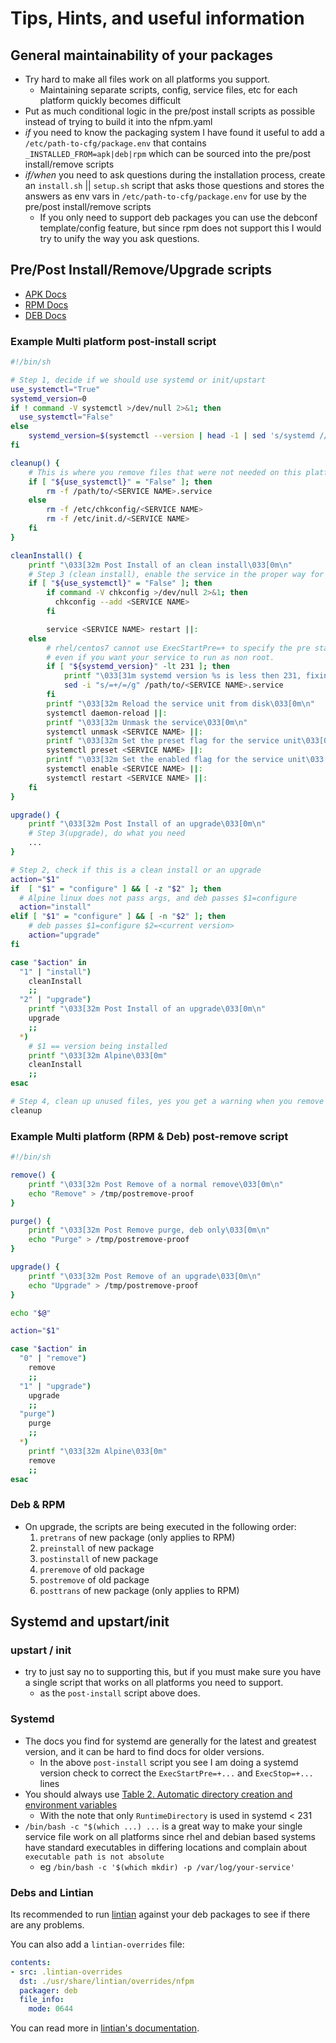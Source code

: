# Tips, Hints, and useful information

## General maintainability of your packages
* Try hard to make all files work on all platforms you support.
    * Maintaining separate scripts, config, service files, etc for each platform quickly becomes difficult
* Put as much conditional logic in the pre/post install scripts as possible instead of trying to build it into the nfpm.yaml
* *if* you need to know the packaging system I have found it useful to add a `/etc/path-to-cfg/package.env` that contains `_INSTALLED_FROM=apk|deb|rpm` which can be sourced into the pre/post install/remove scripts
* *if/when* you need to ask questions during the installation process, create an `install.sh` || `setup.sh` script that asks those questions and stores the answers as env vars in `/etc/path-to-cfg/package.env` for use by the pre/post install/remove scripts
  * If you only need to support deb packages you can use the debconf template/config feature, but since rpm does not support this I would try to unify the way you ask questions.

## Pre/Post Install/Remove/Upgrade scripts
* [APK Docs](https://wiki.alpinelinux.org/wiki/Creating_an_Alpine_package#install)
* [RPM Docs](https://docs.fedoraproject.org/en-US/packaging-guidelines/Scriptlets/)
* [DEB Docs](https://www.debian.org/doc/debian-policy/ch-maintainerscripts.html)

### Example Multi platform post-install script
```bash
#!/bin/sh

# Step 1, decide if we should use systemd or init/upstart
use_systemctl="True"
systemd_version=0
if ! command -V systemctl >/dev/null 2>&1; then
  use_systemctl="False"
else
    systemd_version=$(systemctl --version | head -1 | sed 's/systemd //g')
fi

cleanup() {
    # This is where you remove files that were not needed on this platform / system
    if [ "${use_systemctl}" = "False" ]; then
    	rm -f /path/to/<SERVICE NAME>.service
    else
        rm -f /etc/chkconfig/<SERVICE NAME>
        rm -f /etc/init.d/<SERVICE NAME>
    fi
}

cleanInstall() {
    printf "\033[32m Post Install of an clean install\033[0m\n"
    # Step 3 (clean install), enable the service in the proper way for this platform
    if [ "${use_systemctl}" = "False" ]; then
        if command -V chkconfig >/dev/null 2>&1; then
          chkconfig --add <SERVICE NAME>
        fi

        service <SERVICE NAME> restart ||:
    else
    	# rhel/centos7 cannot use ExecStartPre=+ to specify the pre start should be run as root
    	# even if you want your service to run as non root.
        if [ "${systemd_version}" -lt 231 ]; then
	        printf "\033[31m systemd version %s is less then 231, fixing the service file \033[0m\n" "${systemd_version}"
	        sed -i "s/=+/=/g" /path/to/<SERVICE NAME>.service
	    fi
        printf "\033[32m Reload the service unit from disk\033[0m\n"
        systemctl daemon-reload ||:
        printf "\033[32m Unmask the service\033[0m\n"
        systemctl unmask <SERVICE NAME> ||:
        printf "\033[32m Set the preset flag for the service unit\033[0m\n"
        systemctl preset <SERVICE NAME> ||:
        printf "\033[32m Set the enabled flag for the service unit\033[0m\n"
        systemctl enable <SERVICE NAME> ||:
        systemctl restart <SERVICE NAME> ||:
    fi
}

upgrade() {
    printf "\033[32m Post Install of an upgrade\033[0m\n"
    # Step 3(upgrade), do what you need
    ...
}

# Step 2, check if this is a clean install or an upgrade
action="$1"
if  [ "$1" = "configure" ] && [ -z "$2" ]; then
  # Alpine linux does not pass args, and deb passes $1=configure
  action="install"
elif [ "$1" = "configure" ] && [ -n "$2" ]; then
    # deb passes $1=configure $2=<current version>
    action="upgrade"
fi

case "$action" in
  "1" | "install")
    cleanInstall
    ;;
  "2" | "upgrade")
    printf "\033[32m Post Install of an upgrade\033[0m\n"
    upgrade
    ;;
  *)
    # $1 == version being installed
    printf "\033[32m Alpine\033[0m"
    cleanInstall
    ;;
esac

# Step 4, clean up unused files, yes you get a warning when you remove the package, but that is ok.
cleanup
```
### Example Multi platform (RPM & Deb) post-remove script
```bash
#!/bin/sh

remove() {
    printf "\033[32m Post Remove of a normal remove\033[0m\n"
    echo "Remove" > /tmp/postremove-proof
}

purge() {
    printf "\033[32m Post Remove purge, deb only\033[0m\n"
    echo "Purge" > /tmp/postremove-proof
}

upgrade() {
    printf "\033[32m Post Remove of an upgrade\033[0m\n"
    echo "Upgrade" > /tmp/postremove-proof
}

echo "$@"

action="$1"

case "$action" in
  "0" | "remove")
    remove
    ;;
  "1" | "upgrade")
    upgrade
    ;;
  "purge")
    purge
    ;;
  *)
    printf "\033[32m Alpine\033[0m"
    remove
    ;;
esac
```

### Deb & RPM
* On upgrade, the scripts are being executed in the following order:
    1. `pretrans` of new package (only applies to RPM)
    2. `preinstall` of new package
    3. `postinstall` of new package
    4. `preremove` of old package
    5. `postremove` of old package
    6. `posttrans` of new package (only applies to RPM)

## Systemd and upstart/init
### upstart / init
* try to just say no to supporting this, but if you must make sure you have a single script that works on all platforms you need to support.
  * as the `post-install` script above does.

### Systemd
* The docs you find for systemd are generally for the latest and greatest version, and it can be hard to find docs for older versions.
  * In the above `post-install` script you see I am doing a systemd version check to correct the `ExecStartPre=+...` and `ExecStop=+...` lines
* You should always use [Table 2. Automatic directory creation and environment variables](https://www.freedesktop.org/software/systemd/man/systemd.exec.html#id-1.14.4.3.6.2)
  * With the note that only `RuntimeDirectory` is used in systemd < 231
* `/bin/bash -c "$(which ...) ...` is a great way to make your single service file work on all platforms since rhel and debian based systems have standard executables in differing locations and complain about `executable path is not absolute`
  * eg `/bin/bash -c '$(which mkdir) -p /var/log/your-service'`

### Debs and Lintian

Its recommended to run [lintian](https://lintian.debian.org) against your
deb packages to see if there are any problems.

You can also add a `lintian-overrides` file:

```yaml
contents:
- src: .lintian-overrides
  dst: ./usr/share/lintian/overrides/nfpm
  packager: deb
  file_info:
	mode: 0644
```

You can read more in [lintian's documentation](https://lintian.debian.org/manual/index.html).
